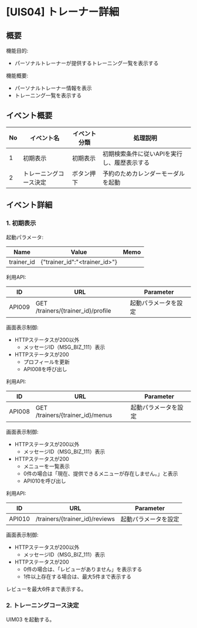 # [UIS04] トレーナー詳細

## 概要

機能目的:

- パーソナルトレーナーが提供するトレーニング一覧を表示する

機能概要:

- パーソナルトレーナー情報を表示
- トレーニング一覧を表示する

## イベント概要

| No | イベント名       | イベント分類 | 処理説明                    |
|----|-------------|--------|-------------------------|
| 1  | 初期表示        | 初期表示   | 初期検索条件に従いAPIを実行し、履歴表示する |
| 2  | トレーニングコース決定 | ボタン押下  | 予約のためカレンダーモーダルを起動       |

## イベント詳細

### 1. 初期表示

起動パラメータ:

| Name       | Value                         | Memo |
|------------|-------------------------------|------|
| trainer_id | {"trainer_id":"<trainer_id>"} |      |

利用API:

| ID     | URL           | Parameter                                  |
|--------|---------------|--------------------------------------------|
| API009 | GET /trainers/{trainer_id}/profile | 起動パラメータを設定 |

画面表示制御:

- HTTPステータスが200以外
  - メッセージID（MSG_BIZ_111）表示
- HTTPステータスが200
  - プロフィールを更新
  - API008を呼び出し

利用API:

| ID     | URL                              | Parameter  |
|--------|----------------------------------|------------|
| API008 | GET /trainers/{trainer_id}/menus | 起動パラメータを設定 |

画面表示制御:

- HTTPステータスが200以外
  - メッセージID（MSG_BIZ_111）表示
- HTTPステータスが200
  - メニューを一覧表示
  - 0件の場合は「現在、提供できるメニューが存在しません。」と表示
  - API010を呼び出し

利用API:

| ID     | URL                            | Parameter  |
|--------|--------------------------------|------------|
| API010 | /trainers/{trainer_id}/reviews | 起動パラメータを設定 |

画面表示制御:

- HTTPステータスが200以外
  - メッセージID（MSG_BIZ_111）表示
- HTTPステータスが200
  - 0件の場合は、「レビューがありません」を表示する
  - 1件以上存在する場合は、最大5件まで表示する

レビューを最大6件まで表示する。

### 2. トレーニングコース決定

UIM03 を起動する。
